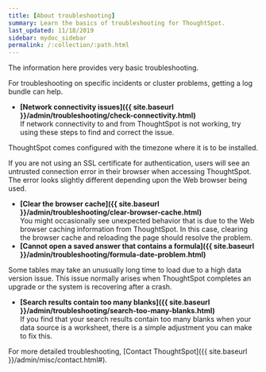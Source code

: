 ```yaml
---
title: [About troubleshooting]
summary: Learn the basics of troubleshooting for ThoughtSpot.
last_updated: 11/18/2019
sidebar: mydoc_sidebar
permalink: /:collection/:path.html
---
```

The information here provides very basic troubleshooting.

<!-- -   **[Get your configuration and logs]({{ site.baseurl }}/admin/troubleshooting/get-logs.html)** -->
For troubleshooting on specific incidents or cluster problems, getting a log bundle can help.
<!-- -   **[Upload logs to ThoughtSpot Support]({{ site.baseurl }}/admin/troubleshooting/upload-logs-egnyte.html)** -->
-   **[Network connectivity issues]({{ site.baseurl }}/admin/troubleshooting/check-connectivity.html)**  
If network connectivity to and from ThoughtSpot is not working, try using these steps to find and correct the issue.
<!-- -   **[Check the timezone]({{ site.baseurl }}/admin/troubleshooting/set-timezone.html)** -->   
ThoughtSpot comes configured with the timezone where it is to be installed.
<!-- -   **[Browser untrusted connection error]({{ site.baseurl }}/admin/troubleshooting/certificate-warning.html)** -->
If you are not using an SSL certificate for authentication, users will see an untrusted connection error in their browser when accessing ThoughtSpot. The error looks slightly different depending upon the Web browser being used.
<!-- -   **[Characters not displaying correctly]({{ site.baseurl }}/admin/loading/char-encoding.html)** -->
<!-- Your CSV files are more likely to load smoothly if they are encoded with UTF-8. If you're having problems with some characters rendering incorrectly, you can convert the files to UTF-8 encoding before loading the data. -->
-   **[Clear the browser cache]({{ site.baseurl }}/admin/troubleshooting/clear-browser-cache.html)**  
You might occasionally see unexpected behavior that is due to the Web browser caching information from ThoughtSpot. In this case, clearing the browser cache and reloading the page should resolve the problem.
-   **[Cannot open a saved answer that contains a formula]({{ site.baseurl }}/admin/troubleshooting/formula-date-problem.html)**  

<!-- -   **[Data loading too slowly]({{ site.baseurl }}/admin/troubleshooting/data-loading-too-slowly.html)** --> 
Some tables may take an unusually long time to load due to a high data version issue. This issue normally arises when ThoughtSpot completes an upgrade or the system is recovering after a crash.
-   **[Search results contain too many blanks]({{ site.baseurl }}/admin/troubleshooting/search-too-many-blanks.html)**  
If you find that your search results contain too many blanks when your data source is a worksheet, there is a simple adjustment you can make to fix this.

 For more detailed troubleshooting, [Contact ThoughtSpot]({{ site.baseurl }}/admin/misc/contact.html#).
